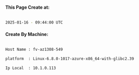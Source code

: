 
   
#### This Page Create at:

```bash

2025-01-16 - 09:44:00 UTC

```

#### Create By Machine:

```bash

Host Name : fv-az1308-549

platform  : Linux-6.8.0-1017-azure-x86_64-with-glibc2.39

Ip Local  : 10.1.0.113

```

